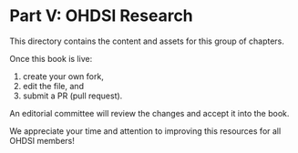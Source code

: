 Part V: OHDSI Research
=========

This directory contains the content and assets for this group of chapters.

Once this book is live:

1. create your own fork,
1. edit the file, and
1. submit a PR (pull request).

An editorial committee will review the changes and accept it into the book.

We appreciate your time and attention to improving this resources for all OHDSI members!
